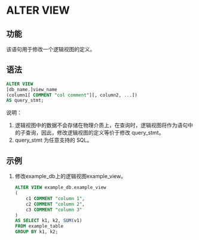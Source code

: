 # ALTER VIEW

## 功能

该语句用于修改一个逻辑视图的定义。

## 语法

```sql
ALTER VIEW
[db_name.]view_name
(column1[ COMMENT "col comment"][, column2, ...])
AS query_stmt;
```

说明：

1. 逻辑视图中的数据不会存储在物理介质上，在查询时，逻辑视图将作为语句中的子查询，因此，修改逻辑视图的定义等价于修改 query_stmt。
2. query_stmt 为任意支持的 SQL。

## 示例

1. 修改example_db上的逻辑视图example_view。

    ```sql
    ALTER VIEW example_db.example_view
    (
        c1 COMMENT "column 1",
        c2 COMMENT "column 2",
        c3 COMMENT "column 3"
    )
    AS SELECT k1, k2, SUM(v1) 
    FROM example_table
    GROUP BY k1, k2;
    ```
